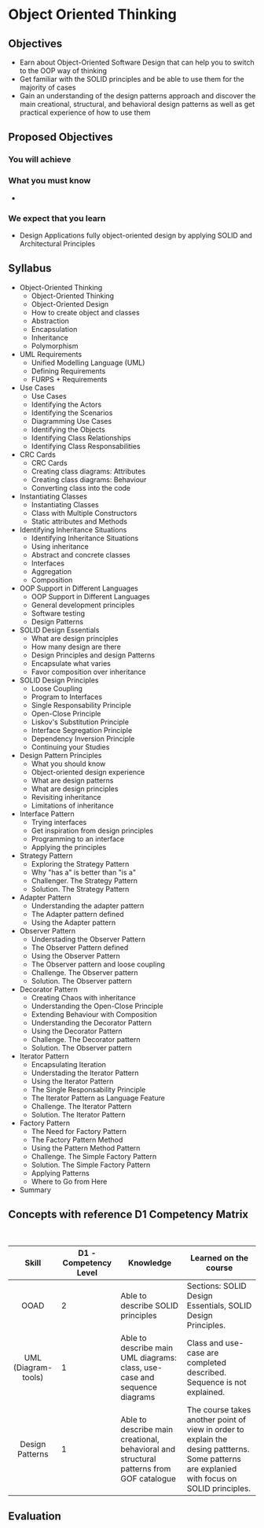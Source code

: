 # Object Oriented Thinking

## Objectives

* Earn about Object-Oriented Software Design that can help you to switch to the OOP way of thinking
* Get familiar with the SOLID principles and be able to use them for the majority of cases
* Gain an understanding of the design patterns approach and discover the main creational, structural, and behavioral design patterns as well as get practical experience of how to use them

## Proposed Objectives

### You will achieve

<!-- TODO To define -->

### What you must know

* 

### We expect that you learn

* Design Applications fully object-oriented design by applying SOLID and Architectural Principles

## Syllabus

* Object-Oriented Thinking
  * Object-Oriented Thinking
  * Object-Oriented Design
  * How to create object and classes
  * Abstraction
  * Encapsulation
  * Inheritance
  * Polymorphism
* UML Requirements
  * Unified Modelling Language (UML)
  * Defining Requirements
  * FURPS + Requirements
* Use Cases
  * Use Cases
  * Identifying the Actors
  * Identifying the Scenarios
  * Diagramming Use Cases
  * Identifying the Objects
  * Identifying Class Relationships
  * Identifying Class Responsabilities
* CRC Cards
  * CRC Cards
  * Creating class diagrams: Attributes
  * Creating class diagrams: Behaviour
  * Converting class into the code
* Instantiating Classes
  * Instantiating Classes
  * Class with Multiple Constructors
  * Static attributes and Methods
* Identifying Inheritance Situations
  * Identifying Inheritance Situations
  * Using inheritance
  * Abstract and concrete classes
  * Interfaces
  * Aggregation
  * Composition
* OOP Support in Different Languages
  * OOP Support in Different Languages
  * General development principles
  * Software testing
  * Design Patterns
* SOLID Design Essentials
  * What are design principles
  * How many design are there
  * Design Principles  and design Patterns
  * Encapsulate what varies
  * Favor composition over inheritance
* SOLID Design Principles
  * Loose Coupling
  * Program to Interfaces
  * Single Responsability Principle
  * Open-Close Principle
  * Liskov's Substitution Principle
  * Interface Segregation Principle
  * Dependency Inversion Principle
  * Continuing your Studies
* Design Pattern Principles
  * What you should know
  * Object-oriented design experience
  * What are design patterns
  * What are design principles
  * Revisiting inheritance
  * Limitations of inheritance
* Interface Pattern
  * Trying interfaces
  * Get inspiration from design principles
  * Programming to an interface
  * Applying the principles
* Strategy Pattern
  * Exploring the Strategy Pattern
  * Why "has a" is better than "is a"
  * Challenger. The Strategy Pattern
  * Solution. The Strategy Pattern
* Adapter Pattern
  * Understanding the adapter pattern
  * The Adapter pattern defined
  * Using the Adapter pattern
* Observer Pattern
  * Understading the Observer Pattern
  * The Observer Pattern defined
  * Using the Observer Pattern
  * The Observer pattern and loose coupling
  * Challenge. The Observer pattern
  * Solution. The Observer pattern
* Decorator Pattern
  * Creating Chaos with inheritance
  * Understanding the Open-Close Principle
  * Extending Behaviour with Composition
  * Understanding the Decorator Pattern
  * Using the Decorator Pattern
  * Challenge. The Decorator pattern
  * Solution. The Observer pattern
* Iterator Pattern
  * Encapsulating Iteration
  * Understading the Iterator Pattern
  * Using the Iterator Pattern
  * The Single Responsability Principle
  * The Iterator Pattern as Language Feature
  * Challenge. The Iterator Pattern
  * Solution. The Iterator Pattern
* Factory Pattern
  * The Need for Factory Pattern
  * The Factory Pattern Method
  * Using the Pattern Method Pattern
  * Challenge. The Simple Factory Pattern
  * Solution. The Simple Factory Pattern
  * Applying Patterns
  * Where to Go from Here
* Summary

## Concepts with reference D1 Competency Matrix

​	

|        Skill        | D1 - Competency Level | Knowledge                                                    | Learned on the course                                        |
| :-----------------: | --------------------- | ------------------------------------------------------------ | ------------------------------------------------------------ |
|        OOAD         | 2                     | Able to describe SOLID principles                            | Sections: SOLID Design Essentials, SOLID Design Principles.  |
| UML (Diagram-tools) | 1                     | Able to describe main UML diagrams: class, use-case and sequence diagrams | Class and use-case are completed described. Sequence is not explained. |
|   Design Patterns   | 1                     | Able to describe main creational, behavioral and structural patterns from GOF catalogue | The course takes another point of view in order to explain the desing pattterns. Some patterns are explanied with focus on SOLID principles. |

## Evaluation